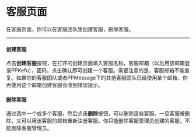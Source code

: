 # 客服页面

在客服页面，你可以在客服团队里创建客服，删除客服。

-------

#### 创建客服

点击**创建客服**按钮，在打开的创建页面填入客服名称，客服邮箱（以后用该邮箱登录PPKefu），密码，点击确认即可创建一个客服。需要注意的是，客服邮箱不能重复。如果你的客服团队或者PPMessage下的其他客服团队已经使用某个邮箱，你再使用这个邮箱创建客服会收到错误提示。


#### 删除客服

通过选中一个或多个客服，然后点击**删除**按钮，可以删除这些客服。一旦客服被删除，又可以用该客服的邮箱重新注册客服。你只能删除客服管理员创建的客服，不能删除客服管理员。
